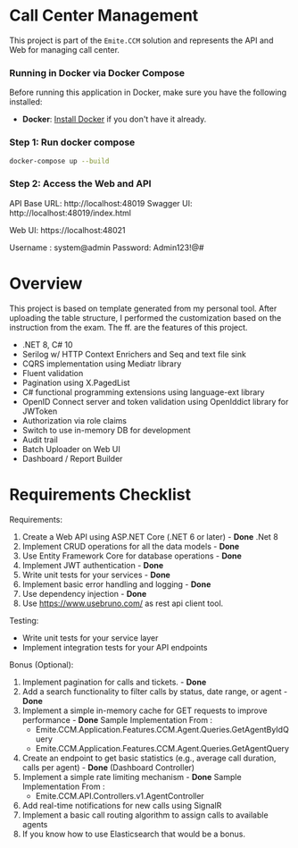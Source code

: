 # Call Center Management

This project is part of the `Emite.CCM` solution and represents the API and Web for managing call center.

### Running in Docker via Docker Compose

Before running this application in Docker, make sure you have the following installed:

- **Docker**: [Install Docker](https://www.docker.com/get-started) if you don't have it already.

### Step 1: Run docker compose
```bash
docker-compose up --build
```

### Step 2: Access the Web and API
API Base URL: http://localhost:48019
Swagger UI: http://localhost:48019/index.html

Web UI: https://localhost:48021

Username : system@admin
Password: Admin123!@#


# Overview
This project is based on template generated from my personal tool. After uploading the table structure, I performed the customization based on the instruction from the exam.
The ff. are the features of this project.
- .NET 8, C# 10
- Serilog w/ HTTP Context Enrichers and Seq and text file sink
- CQRS implementation using Mediatr library
- Fluent validation
- Pagination using X.PagedList
- C# functional programming extensions using language-ext library
- OpenID Connect server and token validation using OpenIddict library for JWToken
- Authorization via role claims
- Switch to use in-memory DB for development
- Audit trail
- Batch Uploader on Web UI
- Dashboard / Report Builder


# Requirements Checklist

Requirements:
1. Create a Web API using ASP.NET Core (.NET 6 or later) -  **Done** .Net 8
2. Implement CRUD operations for all the data models -  **Done**
3. Use Entity Framework Core for database operations -  **Done**
4. Implement JWT authentication -  **Done**
5. Write unit tests for your services -  **Done**
6. Implement basic error handling and logging -  **Done**
7. Use dependency injection -  **Done**
8. Use https://www.usebruno.com/ as rest api client tool.

Testing:
- Write unit tests for your service layer
- Implement integration tests for your API endpoints


Bonus (Optional):
1. Implement pagination for calls and tickets. -  **Done** 
2. Add a search functionality to filter calls by status, date range, or agent -  **Done** 
3. Implement a simple in-memory cache for GET requests to improve performance -  **Done**
   Sample Implementation From : 
    - Emite.CCM.Application.Features.CCM.Agent.Queries.GetAgentByIdQuery
    - Emite.CCM.Application.Features.CCM.Agent.Queries.GetAgentQuery
4. Create an endpoint to get basic statistics (e.g., average call duration, calls per agent) -  **Done** (Dashboard Controller)
5. Implement a simple rate limiting mechanism -  **Done**
   Sample Implementation From : 
    - Emite.CCM.API.Controllers.v1.AgentController
6. Add real-time notifications for new calls using SignalR
7. Implement a basic call routing algorithm to assign calls to available agents
8. If you know how to use Elasticsearch that would be a bonus.

